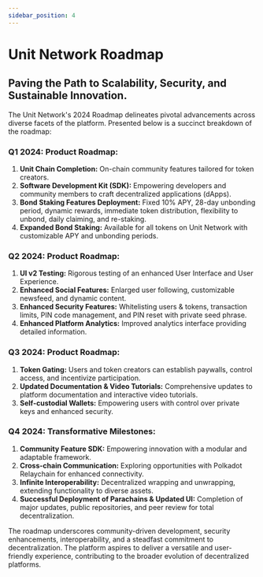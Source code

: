 ```yaml
---
sidebar_position: 4
---
```


# Unit Network Roadmap

## Paving the Path to Scalability, Security, and Sustainable Innovation.

The Unit Network's 2024 Roadmap delineates pivotal advancements across diverse facets of the platform. Presented below is a succinct breakdown of the roadmap:

### Q1 2024: Product Roadmap:

1. **Unit Chain Completion:** On-chain community features tailored for token creators.
2. **Software Development Kit (SDK):** Empowering developers and community members to craft decentralized applications (dApps).
3. **Bond Staking Features Deployment:** Fixed 10% APY, 28-day unbonding period, dynamic rewards, immediate token distribution, flexibility to unbond, daily claiming, and re-staking.
4. **Expanded Bond Staking:** Available for all tokens on Unit Network with customizable APY and unbonding periods.

### Q2 2024: Product Roadmap:

1. **UI v2 Testing:** Rigorous testing of an enhanced User Interface and User Experience.
2. **Enhanced Social Features:** Enlarged user following, customizable newsfeed, and dynamic content.
3. **Enhanced Security Features:** Whitelisting users & tokens, transaction limits, PIN code management, and PIN reset with private seed phrase.
4. **Enhanced Platform Analytics:** Improved analytics interface providing detailed information.

### Q3 2024: Product Roadmap:

1. **Token Gating:** Users and token creators can establish paywalls, control access, and incentivize participation.
2. **Updated Documentation & Video Tutorials:** Comprehensive updates to platform documentation and interactive video tutorials.
3. **Self-custodial Wallets:** Empowering users with control over private keys and enhanced security.

### Q4 2024: Transformative Milestones:

1. **Community Feature SDK:** Empowering innovation with a modular and adaptable framework.
2. **Cross-chain Communication:** Exploring opportunities with Polkadot Relaychain for enhanced connectivity.
3. **Infinite Interoperability:** Decentralized wrapping and unwrapping, extending functionality to diverse assets.
4. **Successful Deployment of Parachains & Updated UI:** Completion of major updates, public repositories, and peer review for total decentralization.

The roadmap underscores community-driven development, security enhancements, interoperability, and a steadfast commitment to decentralization. The platform aspires to deliver a versatile and user-friendly experience, contributing to the broader evolution of decentralized platforms.
